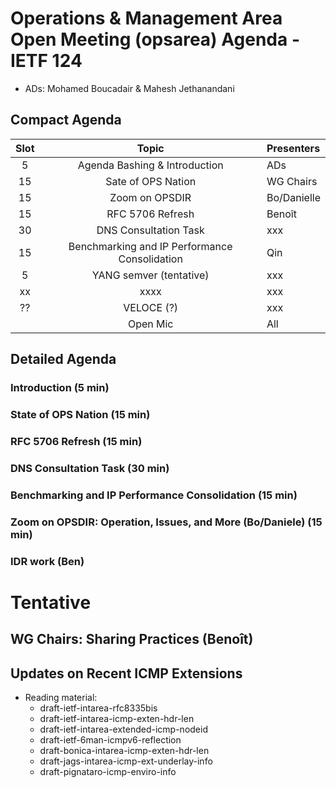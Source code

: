# Operations & Management Area Open Meeting (opsarea) Agenda - IETF 124

* ADs: Mohamed Boucadair & Mahesh Jethanandani

## Compact Agenda

| Slot        | Topic                                                     | Presenters   |
|:-----------:|:---------------------------------------------------------:|:-------------|
| 5           | Agenda Bashing & Introduction                             | ADs          |
| 15          | Sate of OPS Nation                                        | WG Chairs    |
| 15          | Zoom on OPSDIR                                            | Bo/Danielle  |
| 15          | RFC 5706 Refresh                                          | Benoît       |
| 30          | DNS Consultation Task                                     | xxx          |
| 15          | Benchmarking and IP Performance Consolidation             | Qin          |
| 5           | YANG semver (tentative)                                   | xxx          |
| xx          | xxxx                                                      | xxx          |
| ??          | VELOCE (?)                                                | xxx          |
|             | Open Mic                                                  | All          |

## Detailed Agenda

### Introduction (5 min)

### State of OPS Nation (15 min)

### RFC 5706 Refresh (15 min)

### DNS Consultation Task (30 min)

### Benchmarking and IP Performance Consolidation (15 min)

### Zoom on OPSDIR: Operation, Issues, and More (Bo/Daniele) (15 min)

### IDR work (Ben)

# Tentative

## WG Chairs: Sharing Practices (Benoît)
  
## Updates on Recent ICMP Extensions

* Reading material:
   + draft-ietf-intarea-rfc8335bis
   + draft-ietf-intarea-icmp-exten-hdr-len
   + draft-ietf-intarea-extended-icmp-nodeid
   + draft-ietf-6man-icmpv6-reflection
   + draft-bonica-intarea-icmp-exten-hdr-len
   + draft-jags-intarea-icmp-ext-underlay-info
   + draft-pignataro-icmp-enviro-info


